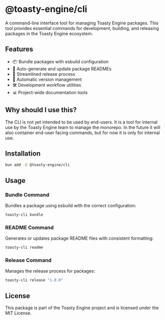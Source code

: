 # @toasty-engine/cli

<!-- automd:badges color="yellow" name="@toasty-engine/cli" license codecov no-npmDownloads -->
<!-- /automd -->

A command-line interface tool for managing Toasty Engine packages. This tool provides essential commands for development, building, and releasing packages in the Toasty Engine ecosystem.

## Features

- 📦 Bundle packages with esbuild configuration
- 📝 Auto-generate and update package READMEs
- 🚀 Streamlined release process
- 🔄 Automatic version management
- 🛠️ Development workflow utilities
- 📊 Project-wide documentation tools

## Why should I use this?

The CLI is not yet intended to be used by end-users. It is a tool for internal use by the Toasty Engine team to manage the monorepo.
In the future it will also container end-user facing commands, but for now it is only for internal use.

## Installation

```bash
bun add -D @toasty-engine/cli
```

## Usage

### Bundle Command
Bundles a package using esbuild with the correct configuration:

```bash
toasty-cli bundle
```

### README Command
Generates or updates package README files with consistent formatting:

```bash
toasty-cli readme
```

### Release Command
Manages the release process for packages:

```bash
toasty-cli release "1.0.0"
```

## License

This package is part of the Toasty Engine project and is licensed under the MIT License.

<!-- automd:contributors author="story75" -->
<!-- /automd -->

<!-- automd:with-automd -->
<!-- /automd -->
